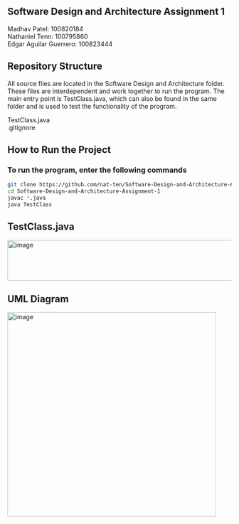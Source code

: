 ## Software Design and Architecture Assignment 1

Madhav Patel: 100820184 <br>
Nathaniel Tenn: 100795860 <br>
Edgar Aguilar Guerrero: 100823444

##  Repository Structure
All source files are located in the Software Design and Architecture folder. These files are interdependent and work together to run the program. The main entry point is TestClass.java, which can also be found in the same folder and is used to test the functionality of the program.

TestClass.java <br>
.gitignore

## How to Run the Project

### To run the program, enter the following commands

```bash
git clone https://github.com/nat-ten/Software-Design-and-Architecture-Assignment-1.git
cd Software-Design-and-Architecture-Assignment-1
javac *.java
java TestClass
```

## TestClass.java 
<img width="723" height="91" alt="image" src="https://github.com/user-attachments/assets/747cd1b8-7ebb-4127-b195-65a824624826" />

## UML Diagram
<img width="469" height="460" alt="image" src="https://github.com/user-attachments/assets/391ada08-9791-4703-8415-574b847bc834" />




